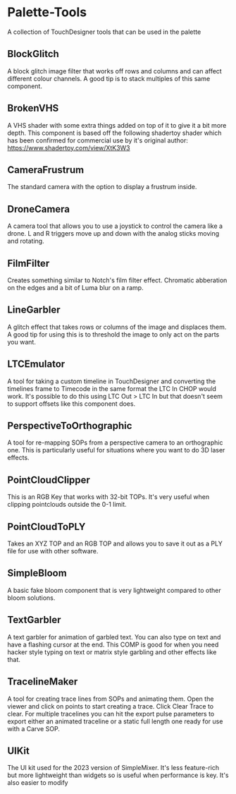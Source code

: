 # Palette-Tools
A collection of TouchDesigner tools that can be used in the palette

## BlockGlitch
A block glitch image filter that works off rows and columns and can affect different colour channels. A good tip is to stack multiples of this same component.

## BrokenVHS
A VHS shader with some extra things added on top of it to give it a bit more depth.
This component is based off the following shadertoy shader which has been confirmed for commercial use by it's original author:
https://www.shadertoy.com/view/XtK3W3

## CameraFrustrum
The standard camera with the option to display a frustrum inside.

## DroneCamera
A camera tool that allows you to use a joystick to control the camera like a drone. L and R triggers move up and down with the analog sticks moving and rotating.

## FilmFilter
Creates something similar to Notch's film filter effect. Chromatic abberation on the edges and a bit of Luma blur on a ramp.

## LineGarbler
A glitch effect that takes rows or columns of the image and displaces them. A good tip for using this is to threshold the image to only act on the parts you want.

## LTCEmulator
A tool for taking a custom timeline in TouchDesigner and converting the timelines frame to Timecode in the same format the LTC In CHOP would work.
It's possible to do this using LTC Out > LTC In but that doesn't seem to support offsets like this component does.

## PerspectiveToOrthographic
A tool for re-mapping SOPs from a perspective camera to an orthographic one. This is particularly useful for situations where you want to do 3D laser effects.

## PointCloudClipper
This is an RGB Key that works with 32-bit TOPs. It's very useful when clipping pointclouds outside the 0-1 limit.

## PointCloudToPLY
Takes an XYZ TOP and an RGB TOP and allows you to save it out as a PLY file for use with other software.

## SimpleBloom
A basic fake bloom component that is very lightweight compared to other bloom solutions.

## TextGarbler
A text garbler for animation of garbled text. You can also type on text and have a flashing cursor at the end. This COMP is good for when you need hacker style typing on text or matrix style garbling and other effects like that.

## TracelineMaker
A tool for creating trace lines from SOPs and animating them. Open the viewer and click on points to start creating a trace. Click Clear Trace to clear. 
For multiple tracelines you can hit the export pulse parameters to export either an animated traceline or a static full length one ready for use with a Carve SOP.

## UIKit
The UI kit used for the 2023 version of SimpleMixer. It's less feature-rich but more lightweight than widgets so is useful when performance is key. It's also easier to modify